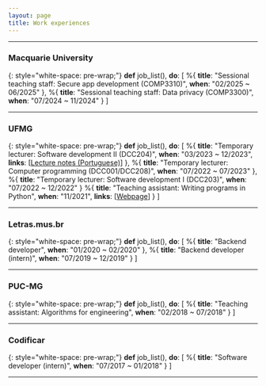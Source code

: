 ```yaml
---
layout: page
title: Work experiences
---
```


---

### Macquarie University

{: style="white-space: pre-wrap;"}
**def** job_list(), **do**: [
   %{
      **title**: "Sessional teaching staff: Secure app development (COMP3310)",
      **when**: "02/2025 ~ 06/2025"
   },
   %{
      **title**: "Sessional teaching staff: Data privacy (COMP3300)",
      **when**: "07/2024 ~ 11/2024"
   }
]

---

### UFMG

{: style="white-space: pre-wrap;"}
**def** job_list(), **do**: [
   %{
      **title**: "Temporary lecturer: Software development II (DCC204)",
      **when**: "03/2023 ~ 12/2023",
      **links**: [[Lecture notes (Portuguese)](https://github.com/luigidcsoares/teaching-dcc204-pds2)]
   },
   %{
      **title**: "Temporary lecturer: Computer programming (DCC001/DCC208)",
      **when**: "07/2022 ~ 07/2023"
   },
   %{
      **title**: "Temporary lecturer: Software development I (DCC203)",
      **when**: "07/2022 ~ 12/2022"
   }
   %{
      **title**: "Teaching assistant: Writing programs in Python",
      **when**: "11/2021",
      **links**: [[Webpage](http://curso-python.dcc.ufmg.br/)]
   }
]

---

### Letras.mus.br

{: style="white-space: pre-wrap;"}
**def** job_list(), **do**: [
   %{
      **title**: "Backend developer",
      **when**: "01/2020 ~ 02/2020"
   },
   %{
      **title**: "Backend developer (intern)",
      **when**: "07/2019 ~ 12/2019"
   }
]


---

### PUC-MG

{: style="white-space: pre-wrap;"}
**def** job_list(), **do**: [
   %{
      **title**: "Teaching assistant: Algorithms for engineering",
      **when**: "02/2018 ~ 07/2018"
   }
]

---

### Codificar

{: style="white-space: pre-wrap;"}
**def** job_list(), **do**: [
   %{
      **title**: "Software developer (intern)",
      **when**: "07/2017 ~ 01/2018"
   }
]

---
